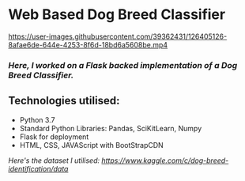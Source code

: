 # Web Based Dog Breed Classifier

https://user-images.githubusercontent.com/39362431/126405126-8afae6de-644e-4253-8f6d-18bd6a5608be.mp4


### *Here, I worked on a Flask backed implementation of a Dog Breed Classifier.*

## Technologies utilised:
- Python 3.7
- Standard Python Libraries: Pandas, SciKitLearn, Numpy
- Flask for deployment
- HTML, CSS, JAVAScript with BootStrapCDN

*Here's the dataset I utilised: https://www.kaggle.com/c/dog-breed-identification/data*
